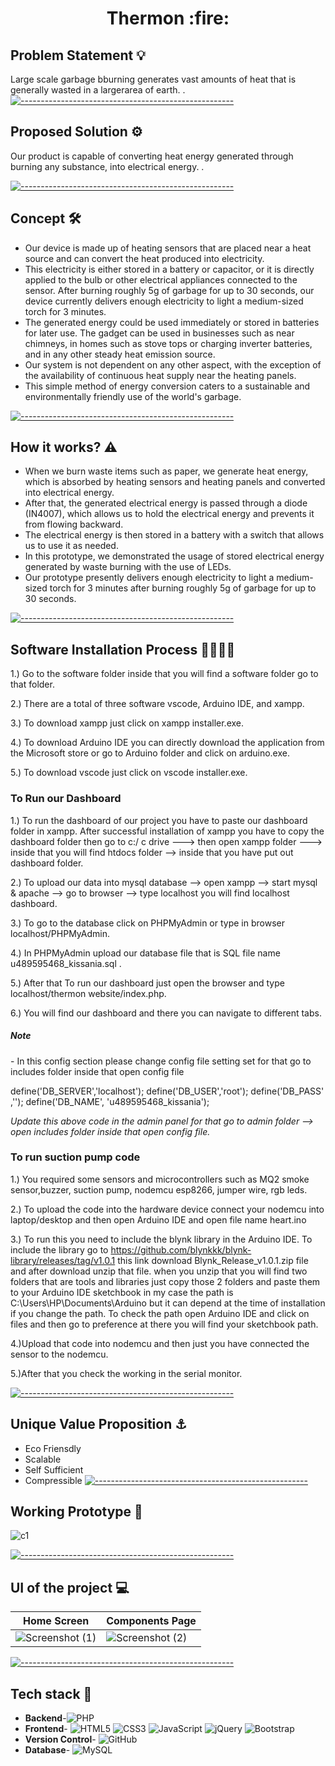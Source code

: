 <h1 align='center'>Thermon :fire: </h1>

## Problem Statement :bulb:
 Large scale garbage bburning generates vast amounts of heat that is generally wasted in a largerarea of earth. .
[![-----------------------------------------------------](https://raw.githubusercontent.com/andreasbm/readme/master/assets/lines/colored.png)](#table-of-contents)

## Proposed Solution :gear:
Our product is capable of converting heat energy generated through burning any substance, into electrical energy. .


[![-----------------------------------------------------](https://raw.githubusercontent.com/andreasbm/readme/master/assets/lines/colored.png)](#table-of-contents)

## Concept :hammer_and_wrench:	

- Our device is made up of heating sensors that are placed near a heat source and can convert the heat produced into electricity.
- This electricity is either stored in a battery or capacitor, or it is directly applied to the bulb or other electrical appliances connected to the sensor. After burning roughly 5g of garbage for up to 30 seconds, our device currently delivers enough electricity to light a medium-sized torch for 3 minutes.
- The generated energy could be used immediately or stored in batteries for later use. The gadget can be used in businesses such as near chimneys, in homes such as stove tops or charging inverter batteries, and in any other steady heat emission source.
- Our system is not dependent on any other aspect, with the exception of the availability of continuous heat supply near the heating panels.
- This simple method of energy conversion caters to a sustainable and environmentally friendly use of the world's garbage.


[![-----------------------------------------------------](https://raw.githubusercontent.com/andreasbm/readme/master/assets/lines/colored.png)](#table-of-contents)

## How it works?	:warning:
- When we burn waste items such as paper, we generate heat energy, which is absorbed by heating sensors and heating panels and converted into electrical energy.
- After that, the generated electrical energy is passed through a diode (IN4007), which allows us to hold the electrical energy and prevents it from flowing backward. 
- The electrical energy is then stored in a battery with a switch that allows us to use it as needed.
- In this prototype, we demonstrated the usage of stored electrical energy generated by waste burning with the use of LEDs.
- Our prototype presently delivers enough electricity to light a medium-sized torch for 3 minutes after burning roughly 5g of garbage for up to 30 seconds.


[![-----------------------------------------------------](https://raw.githubusercontent.com/andreasbm/readme/master/assets/lines/colored.png)](#table-of-contents)

## Software Installation Process :woman_office_worker::technologist:

1.) Go to the software folder inside that you will find a software folder go to that folder.

2.) There are a total of three software vscode, Arduino IDE, and xampp.

3.) To download xampp just click on xampp installer.exe.

4.) To download Arduino IDE you can directly download the application from the Microsoft store or go to Arduino folder and click on arduino.exe.

5.) To download vscode just click on vscode installer.exe.

<h3>To Run our Dashboard</h3>

1.) To run the dashboard of our project you have to paste our dashboard folder in xampp. After successful installation of xampp you have to copy the dashboard folder then go to c:/ c drive ---> then open xampp folder ---> inside that you will find htdocs folder --> inside that you have put out dashboard folder.

2.) To upload our data into mysql database --> open xampp --> start mysql & apache --> go to browser --> type localhost you will find localhost dashboard.

3.) To go to the database click on PHPMyAdmin or type in browser localhost/PHPMyAdmin.

4.) In PHPMyAdmin upload our database file that is SQL file name u489595468_kissania.sql .

5.) After that To run our dashboard just open the browser and type localhost/thermon website/index.php.

6.) You will find our dashboard and there you can navigate to different tabs.

<h5>Note</h5> - In this config section please change config file setting set for that go to includes folder inside that open config file

define('DB_SERVER','localhost');
define('DB_USER','root');
define('DB_PASS' ,'');
define('DB_NAME', 'u489595468_kissania');

<i>Update this above code in the admin panel for that go to admin folder --> open includes folder inside that open config file.</i>


<h3>To run suction pump code</h3>

1.) You required some sensors and microcontrollers such as MQ2 smoke sensor,buzzer, suction pump, nodemcu esp8266, jumper wire, rgb leds.

2.) To upload the code into the hardware device connect your nodemcu into laptop/desktop and then open Arduino IDE and open file name heart.ino

3.) To run this you need to include the blynk library in the Arduino IDE. To include the library go to https://github.com/blynkkk/blynk-library/releases/tag/v1.0.1 this link download Blynk_Release_v1.0.1.zip file and after download unzip that file. when you unzip that you will find two folders that are tools and libraries just copy those 2 folders and paste them to your Arduino IDE sketchbook in my case the path is C:\Users\HP\Documents\Arduino but it can depend at the time of installation if you change the path. To check the path open Arduino IDE and click on files and then go to preference at there you will find your sketchbook path.

4.)Upload that code into nodemcu and then just you have connected the sensor to the nodemcu.

5.)After that you check the working in the serial monitor.

[![-----------------------------------------------------](https://raw.githubusercontent.com/andreasbm/readme/master/assets/lines/colored.png)](#table-of-contents)
## Unique Value Proposition :anchor:
- Eco Friensdly
- Scalable
- Self Sufficient
- Compressible
[![-----------------------------------------------------](https://raw.githubusercontent.com/andreasbm/readme/master/assets/lines/colored.png)](#table-of-contents)
## Working Prototype :rocket:
![c1](https://user-images.githubusercontent.com/95706615/209867365-137382d7-8e70-4c1d-a788-ceed9200c36c.PNG)


[![-----------------------------------------------------](https://raw.githubusercontent.com/andreasbm/readme/master/assets/lines/colored.png)](#table-of-contents)

## UI of the project :computer:
Home Screen | Components Page
--- | ---
![Screenshot (1)](https://user-images.githubusercontent.com/95706615/209866743-6092f0ae-dd0b-4c6b-981e-52084d748293.png) | ![Screenshot (2)](https://user-images.githubusercontent.com/95706615/209866752-544182a3-b007-4d67-8d1a-70525697bcf2.png)


[![-----------------------------------------------------](https://raw.githubusercontent.com/andreasbm/readme/master/assets/lines/colored.png)](#table-of-contents)
## Tech stack :book:
- **Backend**-![PHP](https://img.shields.io/badge/php-%23777BB4.svg?style=for-the-badge&logo=php&logoColor=white)
- **Frontend**- ![HTML5](https://img.shields.io/badge/html5-%23E34F26.svg?style=for-the-badge&logo=html5&logoColor=white) ![CSS3](https://img.shields.io/badge/css3-%231572B6.svg?style=for-the-badge&logo=css3&logoColor=white) ![JavaScript](https://img.shields.io/badge/javascript-%23323330.svg?style=for-the-badge&logo=javascript&logoColor=%23F7DF1E) ![jQuery](https://img.shields.io/badge/jquery-%230769AD.svg?style=for-the-badge&logo=jquery&logoColor=white) ![Bootstrap](https://img.shields.io/badge/bootstrap-%23563D7C.svg?style=for-the-badge&logo=bootstrap&logoColor=white)
- **Version Control**- ![GitHub](https://img.shields.io/badge/github-%23121011.svg?style=for-the-badge&logo=github&logoColor=white)
- **Database**- ![MySQL](https://img.shields.io/badge/mysql-%2300f.svg?style=for-the-badge&logo=mysql&logoColor=white)


